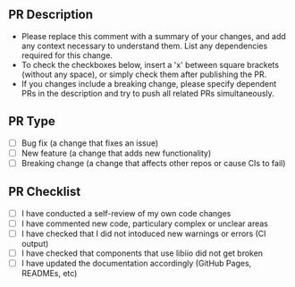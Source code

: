 ## PR Description

- Please replace this comment with a summary of your changes, and add any context
necessary to understand them. List any dependencies required for this change.
- To check the checkboxes below, insert a 'x' between square brackets (without
any space), or simply check them after publishing the PR.
- If you changes include a breaking change, please specify dependent PRs in the
description and try to push all related PRs simultaneously.

## PR Type
- [ ] Bug fix (a change that fixes an issue)
- [ ] New feature (a change that adds new functionality)
- [ ] Breaking change (a change that affects other repos or cause CIs to fail)

## PR Checklist
- [ ] I have conducted a self-review of my own code changes
- [ ] I have commented new code, particulary complex or unclear areas
- [ ] I have checked that I did not intoduced new warnings or errors (CI output)
- [ ] I have checked that components that use libiio did not get broken
- [ ] I have updated the documentation accordingly (GitHub Pages, READMEs, etc)
